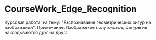 # CourseWork_Edge_Recognition
Курсовая работа, на тему: "Распознавание геометрических фигур на изображении". Примечание: Изображение полутоновое, фигуры не накладываются друг на друга.
